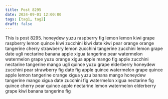 ```yaml
---
title: Post 8295
date: 2024-09-01 12:00:00
tags: [tag1, tag2]
draft: false
---
```

This is post 8295.
honeydew
yuzu
raspberry
fig
lemon
lemon
kiwi
grape
raspberry
lemon
quince
kiwi
zucchini
kiwi
date
kiwi
pear
orange
orange
tangerine
cherry
strawberry
lemon
zucchini
tangerine
zucchini
lemon
grape
date
ugli
nectarine
banana
apple
xigua
tangerine
pear
watermelon
watermelon
grape
yuzu
orange
xigua
apple
mango
fig
apple
zucchini
nectarine
tangerine
mango
ugli
quince
yuzu
grape
elderberry
honeydew
zucchini
pear
strawberry
fig
date
fig
apple
quince
watermelon
grape
quince
apple
lemon
tangerine
orange
xigua
yuzu
banana
mango
honeydew
tangerine
mango
xigua
date
zucchini
fig
watermelon
xigua
nectarine
fig
quince
cherry
pear
quince
apple
nectarine
lemon
watermelon
elderberry
grape
kiwi
banana
tangerine
fig
